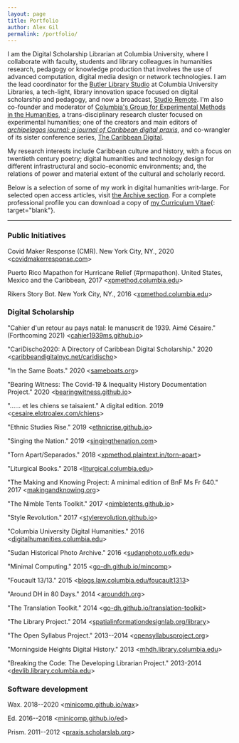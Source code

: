```yaml
---
layout: page
title: Portfolio
author: Alex Gil
permalink: /portfolio/
---
```


I am the Digital Scholarship Librarian at Columbia University, where I collaborate with faculty, students and library colleagues in humanities research, pedagogy or knowledge production that involves the use of advanced computation, digital media design or network technologies. I am the lead coordinator for the [Butler Library Studio](https://studio.cul.columbia.edu/) at Columbia University Libraries, a tech-light, library innovation space focused on digital scholarship and pedagogy, and now a broadcast, [Studio Remote](https://www.twitch.tv/culstudio). I'm also co-founder and moderator of [Columbia's Group for Experimental Methods in the Humanities](http://xpmethod.plaintext.in/), a trans-disciplinary research cluster focused on experimental humanities; one of the creators and main editors of *[archipelagos journal: a journal of Caribbean digital praxis](http://archipelagosjournal.org/)*, and co-wrangler of its sister conference series, [The Caribbean Digital](http://caribbeandigitalnyc.net/). 

My research interests include Caribbean culture and history, with a focus on twentieth century poetry; digital humanities and technology design for different infrastructural and socio-economic environments; and, the relations of power and material extent of the cultural and scholarly record. 

Below is a selection of some of my work in digital humanities writ-large. For selected open access articles, visit [the Archive section]({{site.baseurl}}/archive/). For a complete professional profile you can download a copy of [my Curriculum Vitae]({{site.baseurl}}/docs/gil-cv.pdf){: target="blank"}. 

---

### Public Initiatives

Covid Maker Response (CMR). New York
City, NY., 2020
\<[covidmakerresponse.com](http://covidmakerresponse.com/)\>

Puerto Rico Mapathon for Hurricane Relief
(\#prmapathon). United States, Mexico and the Caribbean, 2017
\<[xpmethod.columbia.edu](http://xpmethod.columbia.edu/events/2017-09-29-puerto-rico-mapathon.html)\>

Rikers Story Bot. New York City, NY., 2016
\<[xpmethod.columbia.edu](http://xpmethod.columbia.edu//epistemic-action/2015-06-01-rikersbot.html)\>


### Digital Scholarship

"Cahier d'un retour au pays natal: le manuscrit de 1939. Aimé Césaire."
(Forthcoming 2021)
\<[cahier1939ms.github.io](https://cahier1939ms.github.io/)\>

"CariDischo2020: A Directory of Caribbean Digital Scholarship." 2020
\<[caribbeandigitalnyc.net/caridischo](http://caribbeandigitalnyc.net/caridischo/)\>

"In the Same Boats." 2020
\<[sameboats.org](http://sameboats.org)\>

"Bearing Witness: The Covid-19 & Inequality History Documentation
Project." 2020
\<[bearingwitness.github.io](https://bearingwitness.github.io/)\>

"\...\... et les chiens se taisaient." A digital edition. 2019
\<[cesaire.elotroalex.com/chiens](http://cesaire.elotroalex.com/chiens/)\>

"Ethnic Studies Rise." 2019
\<[ethnicrise.github.io](https://ethnicrise.github.io/)\>

"Singing the Nation." 2019
\<[singingthenation.com](http://singingthenation.com/)\>

"Torn Apart/Separados." 2018
\<[xpmethod.plaintext.in/torn-apart](http://xpmethod.plaintext.in/torn-apart/)\>

"Liturgical Books." 2018
\<[liturgical.columbia.edu](https://liturgical.columbia.edu/)\>

"The Making and Knowing Project: A minimal edition of BnF Ms Fr 640."
2017
\<[makingandknowing.org](http://www.makingandknowing.org/)\>

"The Nimble Tents Toolkit." 2017
\<[nimbletents.github.io](https://nimbletents.github.io/)\>

"Style Revolution." 2017
\<[stylerevolution.github.io](https://stylerevolution.github.io/)\>

"Columbia University Digital Humanities." 2016
\<[digitalhumanities.columbia.edu](https://digitalhumanities.columbia.edu/)\>

"Sudan Historical Photo Archive." 2016
\<[sudanphoto.uofk.edu](http://sudanphoto.uofk.edu/)\>

"Minimal Computing." 2015
\<[go-dh.github.io/mincomp](http://go-dh.github.io/mincomp/)\>

"Foucault 13/13." 2015
\<[blogs.law.columbia.edu/foucault1313](http://blogs.law.columbia.edu/foucault1313/)\>

"Around DH in 80 Days." 2014
\<[arounddh.org](https://arounddh.elotroalex.com/)\>

"The Translation Toolkit." 2014
\<[go-dh.github.io/translation-toolkit](http://go-dh.github.io/translation-toolkit)\>

"The Library Project." 2014
\<[spatialinformationdesignlab.org/library](http://spatialinformationdesignlab.org/library/)\>

"The Open Syllabus Project." 2013--2014
\<[opensyllabusproject.org](http://opensyllabusproject.org/)\>

"Morningside Heights Digital History." 2013
\<[mhdh.library.columbia.edu](https://mhdh.library.columbia.edu/)\>

"Breaking the Code: The Developing Librarian Project." 2013-2014 \<[devlib.library.columbia.edu](https://devlib.library.columbia.edu)\>

### Software development

Wax. 2018--2020
\<[minicomp.github.io/wax](https://minicomp.github.io/wax/)\>

Ed. 2016--2018
\<[minicomp.github.io/ed](http://minicomp.github.io/ed/)\>

Prism. 2011--2012
\<[praxis.scholarslab.org](http://praxis.scholarslab.org/)\>

